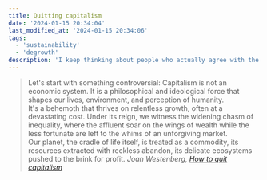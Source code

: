 ```yaml
---
title: Quitting capitalism
date: '2024-01-15 20:34:04'
last_modified_at: '2024-01-15 20:34:06'
tags:
  - 'sustainability'
  - 'degrowth'
description: 'I keep thinking about people who actually agree with the current incarnation of capitalism as members of a <em>growth death cult</em>. Can’t explain it differently.'
---
```

> Let's start with something controversial: Capitalism is not an economic system. It is a philosophical and ideological force that shapes our lives, environment, and perception of humanity.\
> It's a behemoth that thrives on relentless growth, often at a devastating cost. Under its reign, we witness the widening chasm of inequality, where the affluent soar on the wings of wealth while the less fortunate are left to the whims of an unforgiving market.\
> Our planet, the cradle of life itself, is treated as a commodity, its resources extracted with reckless abandon, its delicate ecosystems pushed to the brink for profit.
> <cite>Joan Westenberg, [_How to quit capitalism_](https://joanwestenberg.com/blog/how-to-quit-capitalism)</cite>